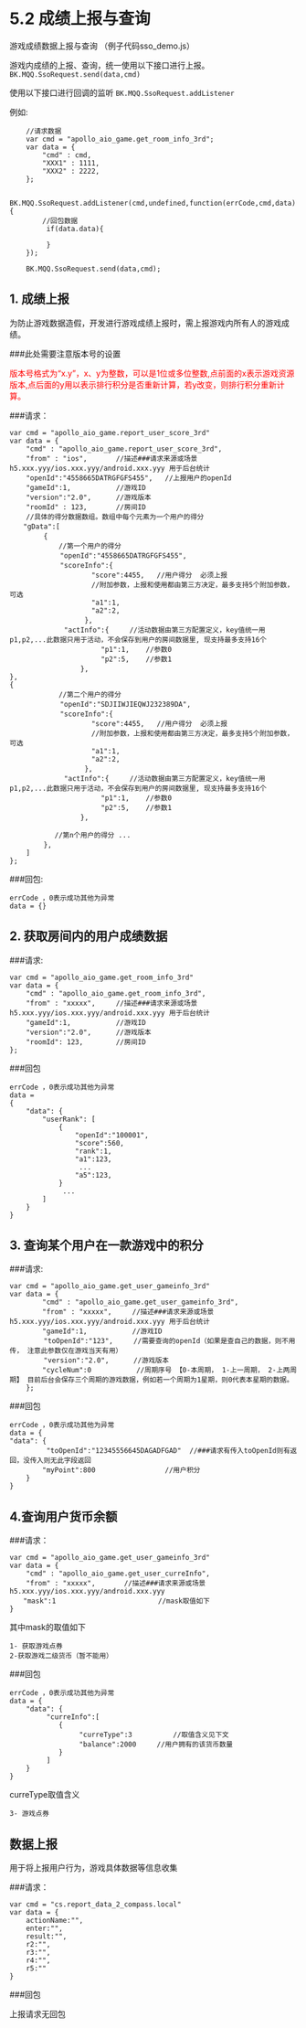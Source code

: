 # 5.2 成绩上报与查询
游戏成绩数据上报与查询 （例子代码sso_demo.js）

游戏内成绩的上报、查询，统一使用以下接口进行上报。
`BK.MQQ.SsoRequest.send(data,cmd)`

使用以下接口进行回调的监听
`BK.MQQ.SsoRequest.addListener`

例如:

```
	//请求数据
    var cmd = "apollo_aio_game.get_room_info_3rd";
    var data = {
        "cmd" : cmd,
        "XXX1" : 1111,
        "XXX2" : 2222,
    };

    BK.MQQ.SsoRequest.addListener(cmd,undefined,function(errCode,cmd,data){
	    //回包数据
         if(data.data){
           	
         }
    });

    BK.MQQ.SsoRequest.send(data,cmd);
```

## 1. 成绩上报
为防止游戏数据造假，开发进行游戏成绩上报时，需上报游戏内所有人的游戏成绩。

###此处需要注意版本号的设置

<font color=#ff0000>版本号格式为“x.y”，x、y为整数，可以是1位或多位整数,点前面的x表示游戏资源版本,点后面的y用以表示排行积分是否重新计算，若y改变，则排行积分重新计算。
 </font>


###请求：


```
var cmd = "apollo_aio_game.report_user_score_3rd" 
var data = {
    "cmd" : "apollo_aio_game.report_user_score_3rd",
    "from" : "ios",       //描述###请求来源或场景 h5.xxx.yyy/ios.xxx.yyy/android.xxx.yyy 用于后台统计
    "openId":"4558665DATRGFGFS455",   //上报用户的openId
    "gameId":1,           //游戏ID
    "version":"2.0",      //游戏版本
    "roomId" : 123,       //房间ID
    //具体的得分数据数组。数组中每个元素为一个用户的得分
　　"gData":[
　　     {
            //第一个用户的得分
　　         "openId":"4558665DATRGFGFS455",
　　         "scoreInfo":{
                    "score":4455,   //用户得分  必须上报
                    //附加参数，上报和使用都由第三方决定，最多支持5个附加参数，可选
                    "a1":1,
                    "a2":2,
　　               },
　　          "actInfo":{     //活动数据由第三方配置定义，key值统一用p1,p2,...此数据只用于活动，不会保存到用户的房间数据里, 现支持最多支持16个
　　                   "p1":1,    //参数0
　　                   "p2":5,    //参数1
　　              },
},
{
            //第二个用户的得分
　　         "openId":"SDJIIWJIEQWJ232389DA",
　　         "scoreInfo":{
                    "score":4455,   //用户得分  必须上报
                    //附加参数，上报和使用都由第三方决定，最多支持5个附加参数，可选
                    "a1":1,
                    "a2":2,
　　               },
　　          "actInfo":{     //活动数据由第三方配置定义，key值统一用p1,p2,...此数据只用于活动，不会保存到用户的房间数据里, 现支持最多支持16个
　　                   "p1":1,    //参数0
　　                   "p2":5,    //参数1
　　              },
           
           //第n个用户的得分 ...
　　     },
    ]
};
```
###回包:

```
errCode ，0表示成功其他为异常
data = {}
```

## 2. 获取房间内的用户成绩数据
###请求:

```
var cmd = "apollo_aio_game.get_room_info_3rd" 
var data = {
    "cmd" : "apollo_aio_game.get_room_info_3rd",
    "from" : "xxxxx",     //描述###请求来源或场景 h5.xxx.yyy/ios.xxx.yyy/android.xxx.yyy 用于后台统计
    "gameId":1,           //游戏ID
    "version":"2.0",      //游戏版本
    "roomId": 123,        //房间ID
};
```

###回包

```
errCode ，0表示成功其他为异常
data =
{
    "data": {
        "userRank": [
            {
                "openId":"100001", 
                "score":560,
                "rank":1,
                "a1":123,
                 ...
                "a5":123,
            }
             ...
        ]       
    }
}
```

## 3. 查询某个用户在一款游戏中的积分
###请求:

```
var cmd = "apollo_aio_game.get_user_gameinfo_3rd" 
var data = {
        "cmd" : "apollo_aio_game.get_user_gameinfo_3rd",
        "from" : "xxxxx",     //描述###请求来源或场景 h5.xxx.yyy/ios.xxx.yyy/android.xxx.yyy 用于后台统计
        "gameId":1,           //游戏ID
    　　 "toOpenId":"123",     //需要查询的openId（如果是查自己的数据，则不用传， 注意此参数仅在游戏当天有用）
    　　 "version":"2.0",      //游戏版本
        "cycleNum":0           //周期序号 【0-本周期， 1-上一周期， 2-上两周期】 目前后台会保存三个周期的游戏数据，例如若一个周期为1星期，则0代表本星期的数据。
    }; 

```

###回包

```
errCode ，0表示成功其他为异常
data = {
"data": {
         "toOpenId":"12345556645DAGADFGAD"  //###请求有传入toOpenId则有返回，没传入则无此字段返回
        "myPoint":800                 //用户积分
    }
}
```

## 4.查询用户货币余额

###请求：


```
var cmd = "apollo_aio_game.get_user_gameinfo_3rd" 
var data = {
    "cmd" : "apollo_aio_game.get_user_curreInfo",
    "from" : "xxxxx",       //描述###请求来源或场景 h5.xxx.yyy/ios.xxx.yyy/android.xxx.yyy
　　"mask":1                         //mask取值如下
}
```
其中mask的取值如下

```
1- 获取游戏点券
2-获取游戏二级货币（暂不能用）
```

###回包

```
errCode ，0表示成功其他为异常
data = {
    "data": {
	     "curreInfo":[
	        {
	             "curreType":3          //取值含义见下文
	             "balance":2000     //用户拥有的该货币数量
	        }
	     ]
    } 
}
```
curreType取值含义

```
3- 游戏点券
```


## 数据上报

用于将上报用户行为，游戏具体数据等信息收集

###请求：
```
var cmd = "cs.report_data_2_compass.local" 
var data = { 
	actionName:"",
	enter:"",
	result:"",
	r2:"",
	r3:"",
	r4:"",
	r5:""
}
```

###回包

上报请求无回包